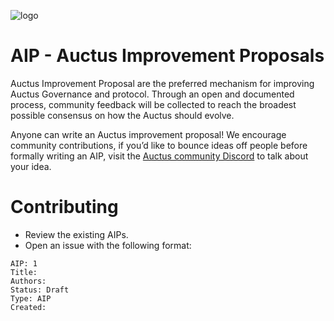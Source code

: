 ![logo](https://i.ibb.co/Pz4r6sy/logo.png)
# AIP - Auctus Improvement Proposals
Auctus Improvement Proposal are the preferred mechanism for improving Auctus Governance and protocol. Through an open and documented process, community feedback will be collected to reach the broadest possible consensus on how the Auctus should evolve.

Anyone can write an Auctus improvement proposal! We encourage community contributions, if you’d like to bounce ideas off people before formally writing an AIP, visit the [Auctus community Discord](http://auctus.org/discord) to talk about your idea.

# Contributing
* Review the existing AIPs.
* Open an issue with the following format:
```
AIP: 1
Title: 
Authors: 
Status: Draft
Type: AIP
Created: 
```
